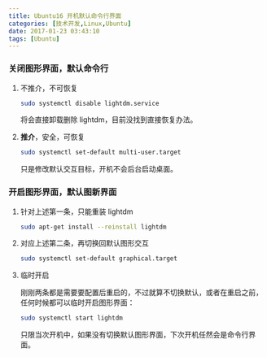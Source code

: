 ```yaml
---
title: Ubuntu16 开机默认命令行界面
categories: [技术开发,Linux,Ubuntu]
date: 2017-01-23 03:43:10
tags: [Ubuntu]
---
```


### 关闭图形界面，默认命令行

1. 不推介，不可恢复

   ```bash
   sudo systemctl disable lightdm.service
   ```

    将会直接卸载删除 lightdm，目前没找到直接恢复办法。


2. **推介**，安全，可恢复

   ```bash
   sudo systemctl set-default multi-user.target
   ```

   只是修改默认交互目标，开机不会后台启动桌面。



### 开启图形界面，默认图新界面

1. 针对上述第一条，只能重装 lightdm

   ```bash
   sudo apt-get install --reinstall lightdm
   ```

2. 对应上述第二条，再切换回默认图形交互

   ```bash
   sudo systemctl set-default graphical.target
   ```

3. 临时开启

   刚刚两条都是需要要配置后重启的，不过就算不切换默认，或者在重启之前，任何时候都可以临时开启图形界面：

   ```bash
   sudo systemctl start lightdm
   ```

   只限当次开机中，如果没有切换默认图形界面，下次开机任然会是命令行界面。